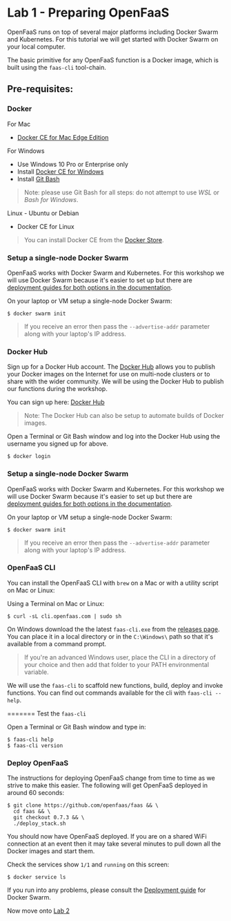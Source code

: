 # Lab 1 - Preparing OpenFaaS

OpenFaaS runs on top of several major platforms including Docker Swarm and Kubernetes. For this tutorial we will get started with Docker Swarm on your local computer.

The basic primitive for any OpenFaaS function is a Docker image, which is built using the `faas-cli` tool-chain.

## Pre-requisites:

### Docker

For Mac

* [Docker CE for Mac Edge Edition](https://store.docker.com/editions/community/docker-ce-desktop-mac)

For Windows 

* Use Windows 10 Pro or Enterprise only
* Install [Docker CE for Windows](https://store.docker.com/editions/community/docker-ce-desktop-windows)
* Install [Git Bash](https://git-scm.com/downloads)

> Note: please use Git Bash for all steps: do not attempt to use *WSL* or *Bash for Windows*.

Linux - Ubuntu or Debian

* Docker CE for Linux

> You can install Docker CE from the [Docker Store](https://store.docker.com).

### Setup a single-node Docker Swarm

OpenFaaS works with Docker Swarm and Kubernetes. For this workshop we will use Docker Swarm because it's easier to set up but there are [deployment guides for both options in the documentation](https://github.com/openfaas/faas/tree/master/guide).

On your laptop or VM setup a single-node Docker Swarm:

```
$ docker swarm init
```

> If you receive an error then pass the `--advertise-addr` parameter along with your laptop's IP address.

### Docker Hub

Sign up for a Docker Hub account. The [Docker Hub](https://hub.docker.com) allows you to publish your Docker images on the Internet for use on multi-node clusters or to share with the wider community. We will be using the Docker Hub to publish our functions during the workshop.

You can sign up here: [Docker Hub](https://hub.docker.com)

> Note: The Docker Hub can also be setup to automate builds of Docker images.

Open a Terminal or Git Bash window and log into the Docker Hub using the username you signed up for above.

```
$ docker login
```

### Setup a single-node Docker Swarm

OpenFaaS works with Docker Swarm and Kubernetes. For this workshop we will use Docker Swarm because it's easier to set up but there are [deployment guides for both options in the documentation](https://github.com/openfaas/faas/tree/master/guide).

On your laptop or VM setup a single-node Docker Swarm:

```
$ docker swarm init
```

> If you receive an error then pass the `--advertise-addr` parameter along with your laptop's IP address.

### OpenFaaS CLI

You can install the OpenFaaS CLI with `brew` on a Mac or with a utility script on Mac or Linux:

Using a Terminal on Mac or Linux:

```
$ curl -sL cli.openfaas.com | sudo sh
```

On Windows download the the latest `faas-cli.exe` from the [releases page](https://github.com/openfaas/faas-cli). You can place it in a local directory or in the `C:\Windows\` path so that it's available from a command prompt.

> If you're an advanced Windows user, place the CLI in a directory of your choice and then add that folder to your PATH environmental variable.

We will use the `faas-cli` to scaffold new functions, build, deploy and invoke functions. You can find out commands available for the cli with `faas-cli --help`.

=======
Test the `faas-cli`

Open a Terminal or Git Bash window and type in:

```
$ faas-cli help
$ faas-cli version
```

### Deploy OpenFaaS

The instructions for deploying OpenFaaS change from time to time as we strive to make this easier. The following will get OpenFaaS deployed in around 60 seconds:

```
$ git clone https://github.com/openfaas/faas && \
  cd faas && \
  git checkout 0.7.3 && \
  ./deploy_stack.sh
```

You should now have OpenFaaS deployed. If you are on a shared WiFi connection at an event then it may take several minutes to pull down all the Docker images and start them.

Check the services show `1/1` and `running` on this screen:

```
$ docker service ls
```

If you run into any problems, please consult the [Deployment guide](https://github.com/openfaas/faas/blob/master/guide/deployment_swarm.md) for Docker Swarm.

Now move onto [Lab 2](./lab2.md)
